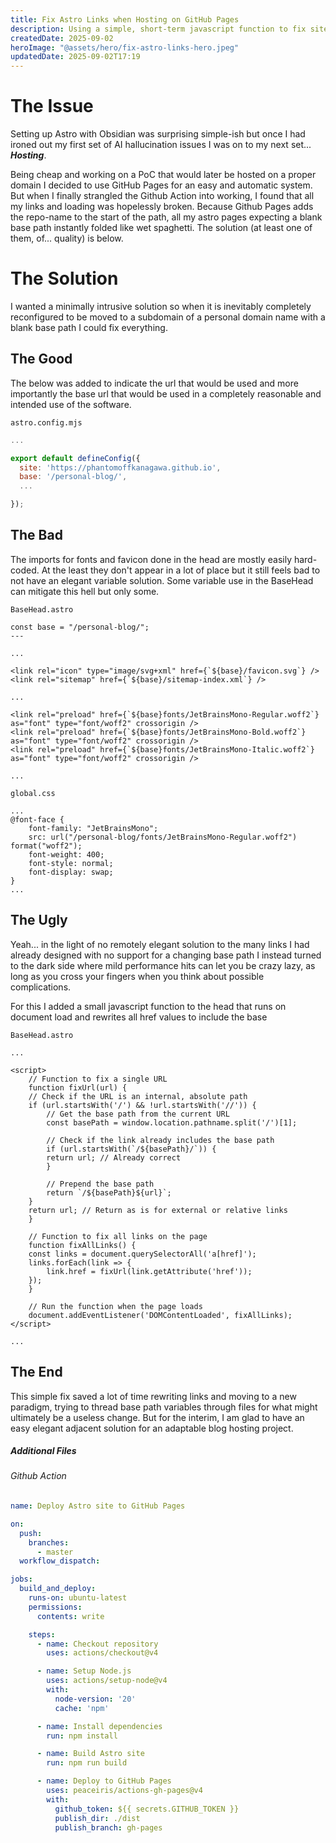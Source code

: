 ```yaml
---
title: Fix Astro Links when Hosting on GitHub Pages
description: Using a simple, short-term javascript function to fix site links missing the github page repo name path
createdDate: 2025-09-02
heroImage: "@assets/hero/fix-astro-links-hero.jpeg"
updatedDate: 2025-09-02T17:19
---
```

# The Issue

Setting up Astro with Obsidian was surprising simple-ish but once I had ironed out my first set of AI hallucination issues I was on to my next set... ***Hosting***.

Being cheap and working on a PoC that would later be hosted on a proper domain I decided to use GitHub Pages for an easy and automatic system. But when I finally strangled the Github Action into working, I found that all my links and loading was hopelessly broken. Because Github Pages adds the repo-name to the start of the path, all my astro pages expecting a blank base path instantly folded like wet spaghetti. The solution (at least one of them, of... quality) is below.

# The Solution

I wanted a minimally intrusive solution so when it is inevitably completely reconfigured to be moved to a subdomain of a personal domain name with a blank base path I could fix everything.

## The Good

The below was added to indicate the url that would be used and more importantly the base url that would be used in a completely reasonable and intended use of the software.

`astro.config.mjs`
```mjs
...

export default defineConfig({
  site: 'https://phantomoffkanagawa.github.io',
  base: '/personal-blog/',
  ...

});
```

## The Bad

The imports for fonts and favicon done in the head are mostly easily hard-coded. At the least they don't appear in a lot of place but it still feels bad to not have an elegant variable solution. Some variable use in the BaseHead can mitigate this hell but only some.

`BaseHead.astro`
```astro
const base = "/personal-blog/";
---

...

<link rel="icon" type="image/svg+xml" href={`${base}/favicon.svg`} />
<link rel="sitemap" href={`${base}/sitemap-index.xml`} />

...

<link rel="preload" href={`${base}fonts/JetBrainsMono-Regular.woff2`} as="font" type="font/woff2" crossorigin />
<link rel="preload" href={`${base}fonts/JetBrainsMono-Bold.woff2`} as="font" type="font/woff2" crossorigin />
<link rel="preload" href={`${base}fonts/JetBrainsMono-Italic.woff2`} as="font" type="font/woff2" crossorigin />

...
```

`global.css`
```astro
...
@font-face {
	font-family: "JetBrainsMono";
	src: url("/personal-blog/fonts/JetBrainsMono-Regular.woff2") format("woff2");
	font-weight: 400;
	font-style: normal;
	font-display: swap;
}
...
```

## The Ugly

Yeah... in the light of no remotely elegant solution to the many links I had already designed with no support for a changing base path I instead turned to the dark side where mild performance hits can let you be crazy lazy, as long as you cross your fingers when you think about possible complications.

For this I added a small javascript function to the head that runs on document load and rewrites all href values to include the base

`BaseHead.astro`
```astro
...

<script>
    // Function to fix a single URL
    function fixUrl(url) {
    // Check if the URL is an internal, absolute path
    if (url.startsWith('/') && !url.startsWith('//')) {
        // Get the base path from the current URL
        const basePath = window.location.pathname.split('/')[1];

        // Check if the link already includes the base path
        if (url.startsWith(`/${basePath}/`)) {
        return url; // Already correct
        }

        // Prepend the base path
        return `/${basePath}${url}`;
    }
    return url; // Return as is for external or relative links
    }

    // Function to fix all links on the page
    function fixAllLinks() {
    const links = document.querySelectorAll('a[href]');
    links.forEach(link => {
        link.href = fixUrl(link.getAttribute('href'));
    });
    }

    // Run the function when the page loads
    document.addEventListener('DOMContentLoaded', fixAllLinks);
</script>

...
```

## The End
This simple fix saved a lot of time rewriting links and moving to a new paradigm, trying to thread base path variables through files for what might ultimately be a useless change. But for the interim, I am glad to have an easy elegant adjacent solution for an adaptable blog hosting project.

##### Additional Files
###### Github Action

```yml
name: Deploy Astro site to GitHub Pages

on:
  push:
    branches:
      - master
  workflow_dispatch:

jobs:
  build_and_deploy:
    runs-on: ubuntu-latest
    permissions:
      contents: write

    steps:
      - name: Checkout repository
        uses: actions/checkout@v4

      - name: Setup Node.js
        uses: actions/setup-node@v4
        with:
          node-version: '20'
          cache: 'npm'

      - name: Install dependencies
        run: npm install

      - name: Build Astro site
        run: npm run build

      - name: Deploy to GitHub Pages
        uses: peaceiris/actions-gh-pages@v4
        with:
          github_token: ${{ secrets.GITHUB_TOKEN }}
          publish_dir: ./dist
          publish_branch: gh-pages
```